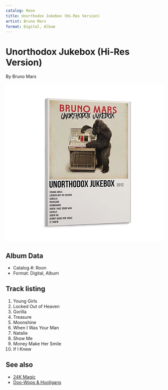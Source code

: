 ```yaml
---
catalog: Roon
title: Unorthodox Jukebox (Hi-Res Version)
artist: Bruno Mars
format: Digital, Album
---
```


# Unorthodox Jukebox (Hi-Res Version)

By Bruno Mars

![](../../assets/albumcovers/Bruno_Mars-Unorthodox_Jukebox_Hi-Res_Version.png)

## Album Data

- Catalog #: Roon
- Format: Digital, Album


## Track listing


1. Young Girls
2. Locked Out of Heaven
3. Gorilla
4. Treasure
5. Moonshine
6. When I Was Your Man
7. Natalie
8. Show Me
9. Money Make Her Smile
10. If I Knew


## See also

- [24K Magic](24K_Magic.md)
- [Doo-Wops & Hooligans](Doo-Wops_and_Hooligans.md)

